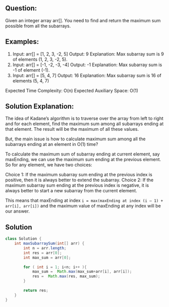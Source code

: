 ## Question:
Given an integer array arr[]. You need to find and return the maximum sum possible from all the subarrays.

## Examples:

1. Input: arr[] = [1, 2, 3, -2, 5]
Output: 9
Explanation: Max subarray sum is 9 of elements (1, 2, 3, -2, 5).
2. Input: arr[] = [-1, -2, -3, -4]
Output: -1
Explanation: Max subarray sum is -1 of element (-1).
3. Input: arr[] = [5, 4, 7]
Output: 16
Explanation: Max subarray sum is 16 of elements (5, 4, 7)

Expected Time Complexity: O(n)
Expected Auxiliary Space: O(1)

## Solution Explanation:
The idea of Kadane’s algorithm is to traverse over the array from left to right and for each element, find the maximum sum among all subarrays ending at that element. The result will be the maximum of all these values. 

But, the main issue is how to calculate maximum sum among all the subarrays ending at an element in O(1) time?

To calculate the maximum sum of subarray ending at current element, say maxEnding, we can use the maximum sum ending at the previous element. So for any element, we have two choices:

Choice 1: If the maximum subarray sum ending at the previous index is positive, then it is always better to extend the subarray.
Choice 2: If the maximum subarray sum ending at the previous index is negative, it is always better to start a new subarray from the current element.

This means that maxEnding at index `i = max(maxEnding at index (i – 1) + arr[i], arr[i])` and the maximum value of maxEnding at any index will be our answer. 

## Solution
```java
class Solution {
    int maxSubarraySum(int[] arr) {
        int n = arr.length;
        int res = arr[0];
        int max_sum = arr[0];
        
        for ( int i = 1; i<n; i++ ){
            max_sum =  Math.max(max_sum+arr[i], arr[i]);
            res =  Math.max(res, max_sum);
        }
        
        return res;
    }
}

```